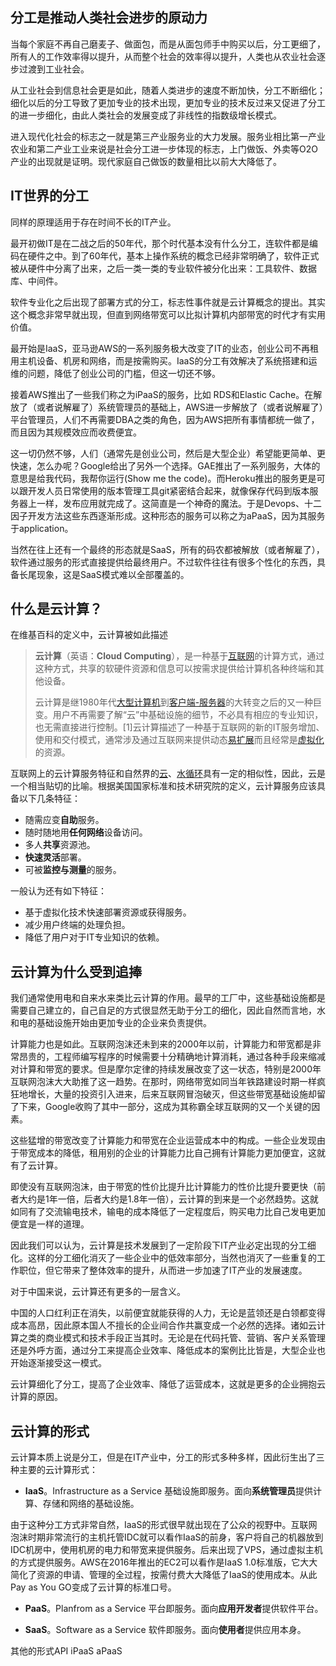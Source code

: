 ## 分工是推动人类社会进步的原动力

当每个家庭不再自己磨麦子、做面包，而是从面包师手中购买以后，分工更细了，所有人的工作效率得以提升，从而整个社会的效率得以提升，人类也从农业社会逐步过渡到工业社会。

从工业社会到信息社会更是如此，随着人类进步的速度不断加快，分工不断细化；细化以后的分工导致了更加专业的技术出现，更加专业的技术反过来又促进了分工的进一步细化，由此人类社会的发展变成了非线性的指数级增长模式。

进入现代化社会的标志之一就是第三产业服务业的大力发展。服务业相比第一产业农业和第二产业工业来说是社会分工进一步体现的标志，上门做饭、外卖等O2O产业的出现就是证明。现代家庭自己做饭的数量相比以前大大降低了。

## IT世界的分工

同样的原理适用于存在时间不长的IT产业。

最开初做IT是在二战之后的50年代，那个时代基本没有什么分工，连软件都是编码在硬件之中。到了60年代，基本上操作系统的概念已经非常明确了，软件正式被从硬件中分离了出来，之后一类一类的专业软件被分化出来：工具软件、数据库、中间件。

软件专业化之后出现了部署方式的分工，标志性事件就是云计算概念的提出。其实这个概念非常早就出现，但直到网络带宽可以比拟计算机内部带宽的时代才有实用价值。

最开始是IaaS，亚马逊AWS的一系列服务极大改变了IT的业态，创业公司不再租用主机设备、机房和网络，而是按需购买。IaaS的分工有效解决了系统搭建和运维的问题，降低了创业公司的门槛，但这一切还不够。

接着AWS推出了一些我们称之为iPaaS的服务，比如 RDS和Elastic Cache。在解放了（或者说解雇了）系统管理员的基础上，AWS进一步解放了（或者说解雇了）平台管理员，人们不再需要DBA之类的角色，因为AWS把所有事情都统一做了，而且因为其规模效应而收费便宜。

这一切仍然不够，人们（通常先是创业公司，然后是大型企业）希望能更简单、更快速，怎么办呢？Google给出了另外一个选择。GAE推出了一系列服务，大体的意思是给我代码，我帮你运行\(Show me the code\)。而Heroku推出的服务更是可以跟开发人员日常使用的版本管理工具git紧密结合起来，就像保存代码到版本服务器上一样，发布应用就完成了。这简直是一个神奇的魔法。于是Devops、十二因子开发方法这些东西逐渐形成。这种形态的服务可以称之为aPaaS，因为其服务于application。

当然在往上还有一个最终的形态就是SaaS，所有的码农都被解放（或者解雇了），软件通过服务的形式直接提供给最终用户。不过软件往往有很多个性化的东西，具备长尾现象，这是SaaS模式难以全部覆盖的。

## 什么是云计算？

在维基百科的定义中，云计算被如此描述

> **云计算**（英语：**Cloud Computing**），是一种基于[互联网](https://zh.wikipedia.org/wiki/%E4%BA%92%E8%81%94%E7%BD%91)的计算方式，通过这种方式，共享的软硬件资源和信息可以按需求提供给计算机各种终端和其他设备。
> 
> 云计算是继1980年代[大型计算机](https://zh.wikipedia.org/wiki/%E5%A4%A7%E5%9E%8B%E8%AE%A1%E7%AE%97%E6%9C%BA)到[客户端-服务器](https://zh.wikipedia.org/wiki/%E5%AE%A2%E6%88%B7%E7%AB%AF-%E6%9C%8D%E5%8A%A1%E5%99%A8)的大转变之后的又一种巨变。用户不再需要了解“云”中基础设施的细节，不必具有相应的专业知识，也无需直接进行控制。\[1\]云计算描述了一种基于互联网的新的IT服务增加、使用和交付模式，通常涉及通过互联网来提供动态[易扩展](https://zh.wikipedia.org/wiki/%E5%8F%AF%E6%89%A9%E6%94%BE%E6%80%A7)而且经常是[虚拟化](https://zh.wikipedia.org/wiki/%E8%99%9A%E6%8B%9F%E5%8C%96)的资源。

互联网上的云计算服务特征和自然界的[云](https://zh.wikipedia.org/wiki/%E4%BA%91)、[水循环](https://zh.wikipedia.org/wiki/%E6%B0%B4%E5%BE%AA%E7%8E%AF)具有一定的相似性，因此，云是一个相当贴切的比喻。根据美国国家标准和技术研究院的定义，云计算服务应该具备以下几条特征：

* 随需应变**自助**服务。
* 随时随地用**任何网络**设备访问。
* 多人**共享**资源池。
* **快速灵活**部署。
* 可被**监控与测量**的服务。

一般认为还有如下特征：

* 基于虚拟化技术快速部署资源或获得服务。
* 减少用户终端的处理负担。
* 降低了用户对于IT专业知识的依赖。

## 云计算为什么受到追捧

我们通常使用电和自来水来类比云计算的作用。最早的工厂中，这些基础设施都是需要自己建立的，自己自足的方式很显然无助于分工的细化，因此自然而言地，水和电的基础设施开始由更加专业的企业来负责提供。

计算能力也是如此。互联网泡沫还未到来的2000年以前，计算能力和带宽都是非常昂贵的，工程师编写程序的时候需要十分精确地计算消耗，通过各种手段来缩减对计算和带宽的要求。但是摩尔定律的持续发展改变了这一状态，特别是2000年互联网泡沫大大助推了这一趋势。在那时，网络带宽如同当年铁路建设时期一样疯狂地增长，大量的投资引入进来，后来互联网冒泡破灭，但这些带宽基础设施却留了下来，Google收购了其中一部分，这成为其称霸全球互联网的又一个关键的因素。

这些猛增的带宽改变了计算能力和带宽在企业运营成本中的构成。一些企业发现由于带宽成本的降低，租用别的企业的计算能力比自己拥有计算能力更加便宜，这就有了云计算。

即使没有互联网泡沫，由于带宽的性价比提升比计算能力的性价比提升要更快（前者大约是1年一倍，后者大约是1.8年一倍），云计算的到来是一个必然趋势。这就如同有了交流输电技术，输电的成本降低了一定程度后，购买电力比自己发电更加便宜是一样的道理。

因此我们可以认为，云计算是技术发展到了一定阶段下IT产业必定出现的分工细化。这样的分工细化消灭了一些企业中的低效率部分，当然也消灭了一些重复的工作职位，但它带来了整体效率的提升，从而进一步加速了IT产业的发展速度。

对于中国来说，云计算还有更多的一层含义。

中国的人口红利正在消失，以前便宜就能获得的人力，无论是蓝领还是白领都变得成本高昂，因此原本国人不擅长的企业间合作共赢变成一个必然的选择。诸如云计算之类的商业模式和技术手段正当其时。无论是在代码托管、营销、客户关系管理还是外呼方面，通过分工来提高企业效率、降低成本的案例比比皆是，大型企业也开始逐渐接受这一模式。

云计算细化了分工，提高了企业效率、降低了运营成本，这就是更多的企业拥抱云计算的原因。

## 云计算的形式

云计算本质上说是分工，但是在IT产业中，分工的形式多种多样，因此衍生出了三种主要的云计算形式：

* **IaaS**。Infrastructure as a Service 基础设施即服务。面向**系统管理员**提供计算、存储和网络的基础设施。

由于这种分工方式非常自然，IaaS的形式很早就出现在了公众的视野中。互联网泡沫时期非常流行的主机托管IDC就可以看作IaaS的前身，客户将自己的机器放到IDC机房中，使用机房的电力和带宽来提供服务。后来出现了VPS，通过虚拟主机的方式提供服务。AWS在2016年推出的EC2可以看作是IaaS 1.0标准版，它大大简化了资源的申请、管理的全过程，按需付费大大降低了IaaS的使用成本。从此 Pay as You GO变成了云计算的标准口号。


* **PaaS**。Planfrom as a Service 平台即服务。面向**应用开发者**提供软件平台。

* **SaaS**。Software as a Service 软件即服务。面向**使用者**提供应用本身。

其他的形式API iPaaS aPaaS

